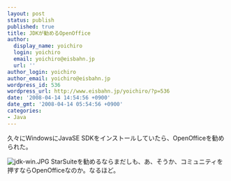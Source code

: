 ```yaml
---
layout: post
status: publish
published: true
title: JDKが勧めるOpenOffice
author:
  display_name: yoichiro
  login: yoichiro
  email: yoichiro@eisbahn.jp
  url: ''
author_login: yoichiro
author_email: yoichiro@eisbahn.jp
wordpress_id: 536
wordpress_url: http://www.eisbahn.jp/yoichiro/?p=536
date: '2008-04-14 14:54:56 +0900'
date_gmt: '2008-04-14 05:54:56 +0900'
categories:
- Java
---
```


久々にWindowsにJavaSE SDKをインストールしていたら、OpenOfficeを勧められた。

![jdk-win.JPG](http://www.eisbahn.jp/yoichiro/images/jdk-win.JPG)
StarSuiteを勧めるならまだしも、あ、そうか、コミュニティを押すならOpenOfficeなのか。なるほど。
